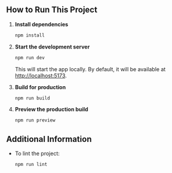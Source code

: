 ## How to Run This Project

1. **Install dependencies**
   ```bash
   npm install
   ```
2. **Start the development server**
   ```bash
   npm run dev
   ```
   This will start the app locally. By default, it will be available at [http://localhost:5173](http://localhost:5173).

3. **Build for production**
   ```bash
   npm run build
   ```

4. **Preview the production build**
   ```bash
   npm run preview
   ```

## Additional Information

- To lint the project:
  ```bash
  npm run lint
  ```

